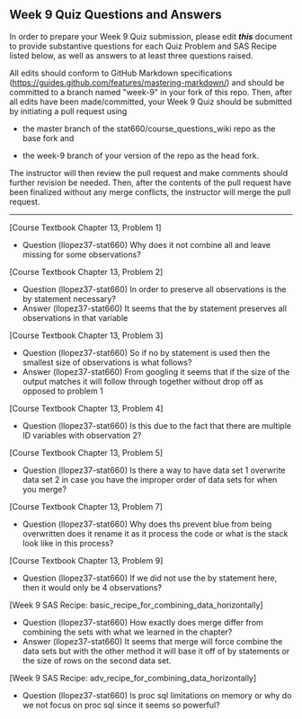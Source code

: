 
## Week 9 Quiz Questions and Answers

In order to prepare your Week 9 Quiz submission, please edit ***this*** document to provide substantive questions for each Quiz Problem and SAS Recipe listed below, as well as answers to at least three questions raised.

All edits should conform to GitHub Markdown specifications (https://guides.github.com/features/mastering-markdown/) and should be committed to a branch named "week-9" in your fork of this repo. Then, after all edits have been made/committed, your Week 9 Quiz should be submitted by initiating a pull request using

- the master branch of the stat660/course_questions_wiki repo as the base fork and

- the week-9 branch of your version of the repo as the head fork.

The instructor will then review the pull request and make comments should further revision be needed. Then, after the contents of the pull request have been finalized without any merge conflicts, the instructor will merge the pull request.



********************************************************************************



[Course Textbook Chapter 13, Problem 1]
- Question (llopez37-stat660) Why does it not combine all and leave missing for some observations?



[Course Textbook Chapter 13, Problem 2]
- Question (llopez37-stat660) In order to preserve all observations is the by statement necessary?
- Answer (llopez37-stat660) It seems that the by statement preserves all observations in that variable



[Course Textbook Chapter 13, Problem 3]
- Question (llopez37-stat660) So if no by statement is used then the smallest size of observations is what follows? 
- Answer (llopez37-stat660) From googling it seems that if the size of the output matches it will follow through together without drop off as opposed to problem 1



[Course Textbook Chapter 13, Problem 4]
- Question (llopez37-stat660) Is this due to the fact that there are multiple ID variables with observation 2?



[Course Textbook Chapter 13, Problem 5]
- Question (llopez37-stat660) Is there a way to have data set 1 overwrite data set 2 in case you have the improper order of data sets for when you merge?



[Course Textbook Chapter 13, Problem 7]
- Question (llopez37-stat660) Why does ths prevent blue from being overwritten does it rename it as it process the code or what is the stack look like in this process? 



[Course Textbook Chapter 13, Problem 9]
- Question (llopez37-stat660) If we did not use the by statement here, then it would only be 4 observations?



[Week 9 SAS Recipe: basic_recipe_for_combining_data_horizontally]
- Question (llopez37-stat660) How exactly does merge differ from combining the sets with what we learned in the chapter? 
- Answer (llopez37-stat660) It seems that merge will force combine the data sets but with the other method it will base it off of by statements or the size of rows on the second data set.



[Week 9 SAS Recipe: adv_recipe_for_combining_data_horizontally]
- Question (llopez37-stat660) Is proc sql limitations on memory or why do we not focus on proc sql since it seems so powerful? 


